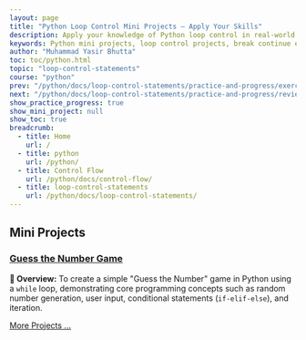 ```yaml
---
layout: page
title: "Python Loop Control Mini Projects – Apply Your Skills"
description: Apply your knowledge of Python loop control in real-world mini projects. Use break, continue, and else to build logic-driven programs and solve problems.
keywords: Python mini projects, loop control projects, break continue else Python, Python coding mini tasks, hands-on Python projects, Python beginner projects, loop control practice, real-world Python problems
author: "Muhammad Yasir Bhutta"
toc: toc/python.html
topic: "loop-control-statements"
course: "python"
prev: "/python/docs/loop-control-statements/practice-and-progress/exercises-loop-control-statements.html"
next: "/python/docs/loop-control-statements/practice-and-progress/review-questions-loop-control-statements.html"
show_practice_progress: true
show_mini_project: null
show_toc: true
breadcrumb:
  - title: Home
    url: /
  - title: python
    url: /python/
  - title: Control Flow
    url: /python/docs/control-flow/
  - title: loop-control-statements
    url: /python/docs/loop-control-statements/
---
```


## Mini Projects

### [Guess the Number Game](guess-number-game.md)

**📝 Overview:** To create a simple "Guess the Number" game in Python using a `while` loop, demonstrating core programming concepts such as random number generation, user input, conditional statements (`if-elif-else`), and iteration.

[More Projects ...](../../../mini-projects/)